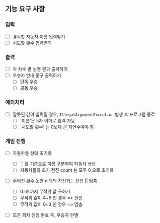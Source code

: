 ## 기능 요구 사항
### 입력
- [ ] 경주할 자동차 이름 입력받기
- [ ] 시도할 횟수 입력받기

### 출력
- [ ] 각 차수 별 실행 결과 출력하기
- [ ] 우승자 안내 문구 출력하기
  - [ ] 단독 우승
  - [ ] 공동 우승

### 예외처리
- [ ] 잘못된 값이 입력될 경우, `IllegalArgumentException` 발생 후 프로그램 종료
    - [ ] '이름'은 5자 이하로 입력 가능
    - [ ] '시도할 횟수' 는 0보다 큰 자연수여야 함

### 게임 진행
- [ ] 자동차들 상태 초기화
  - [ ] ',' 를 기준으로 이름 구분하여 자동차 생성
  - [ ] 자동차들의 초기 전진 count 는 모두 0 으로 초기화
- [ ] 주어진 횟수 동안 n 대의 자전거는 전진 || 멈춤
    - [ ] 0~9 까지 무작위 값 구하기
    - [ ] 무작위 값이 4~9 인 경우 => 전진
    - [ ] 무작위 값이 0~3 인 경우 => 멈춤
- [ ] 모든 회차 진행 완료 후, 우승자 판별
  